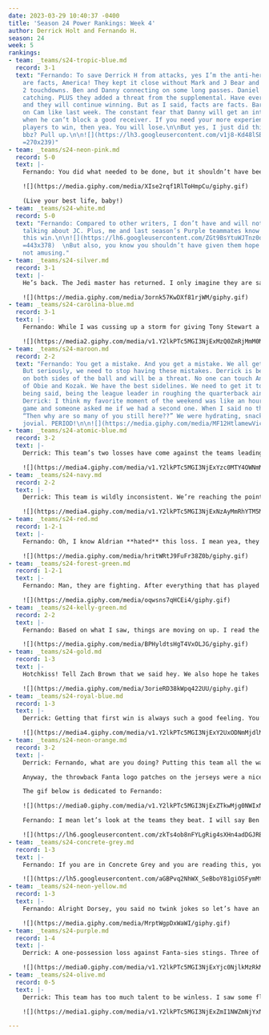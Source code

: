 ```yaml
---
date: 2023-03-29 10:40:37 -0400
title: 'Season 24 Power Rankings: Week 4'
author: Derrick Holt and Fernando H.
season: 24
week: 5
rankings:
- team: _teams/s24-tropic-blue.md
  record: 3-1
  text: "Fernando: To save Derrick H from attacks, yes I’m the anti-hero. But facts
    are facts, America! They kept it close without Mark and J Bear and only lost by
    2 touchdowns. Ben and Danny connecting on some long passes. Daniel blocking and
    catching. PLUS they added a threat from the supplemental. Have everyone together
    and they will continue winning. But as I said, facts are facts. Barely any pressure
    on Cam like last week. The constant fear that Danny will get an interference call
    when he can’t block a good receiver. If you need your more experienced (\U0001F618)
    players to win, then yea. You will lose.\n\nBut yes, I just did this. Was good
    bbz? Pull up.\n\n![](https://lh3.googleusercontent.com/v1j8-Kd48lSBu3J1bbqqR72vj-TiXhZmQoYINpyMWfkoLyEILSALgTxdUvkVxsWcx_PbN8UDxYMUtAxATgn6LI0F-mMZAJZ3B0IH3XfrEYncX6RO91dkt2ibm8c7ZIkKiR0hFcNGQWfsimiuSmR1J74
    =270x239)"
- team: _teams/s24-neon-pink.md
  record: 5-0
  text: |-
    Fernando: You did what needed to be done, but it shouldn’t have been this close at all. They were without key players. Like no sacks, really? Baby, when you match up with Dom Trops in the playoff, it’s going to be a mess like a shirtless Derrick Johnson at Kiki dancing in the new second-floor patio on the Sunday Funday that just passed.

    ![](https://media.giphy.com/media/XIse2rqf1RlToHmpCu/giphy.gif)

    (Live your best life, baby!)
- team: _teams/s24-white.md
  record: 5-0
  text: "Fernando: Compared to other writers, I don’t have and will not spend time
    talking about JC. Plus, me and last season’s Purple teammates know Twon **loved**
    this win.\n\n![](https://lh6.googleusercontent.com/ZGt9BsYtuWJTnz0deRYtwgEL3UPzjIC7laW_AUHQp9mb3mrTUzHhZLvF5l3ZO8rBOr_tVIPyqQCfN2QRElfMkiYG5Ize_gPSGba1gz6N-mVVm_d0l5Vsg-y2EOWbZlin4FS_wtwvVshEKVHOo-oFDg
    =443x378)  \nBut also, you know you shouldn’t have given them hope. This win was
    not amusing."
- team: _teams/s24-silver.md
  record: 3-1
  text: |-
    He’s back. The Jedi master has returned. I only imagine they are saying “thank goodness!” because I don’t think they could survive another game with Marv being QB.

    ![](https://media.giphy.com/media/3ornk57KwDXf81rjWM/giphy.gif)
- team: _teams/s24-carolina-blue.md
  record: 3-1
  text: |-
    Fernando: While I was cussing up a storm for giving Tony Stewart a high five, I saw that y’all were having a cute little game against Daffodilfs and won in overtime. But let’s be honest: you only won in overtime when they had an injured Hotchkiss??? It should have gone more like this:

    ![](https://media2.giphy.com/media/v1.Y2lkPTc5MGI3NjExMzQ0ZmRjMmM0MTVmYjI5NzM5YmMwNmI0NWZlYmNmODJmNzRiMGQ3OCZjdD1n/26n6Mr1bkvZNAJup2/giphy.gif)
- team: _teams/s24-maroon.md
  record: 2-2
  text: "Fernando: You get a mistake. And you get a mistake. We all get mistakes.
    But seriously, we need to stop having these mistakes. Derrick is becoming good
    on both sides of the ball and will be a threat. No one can touch Andy because
    of Obie and Kozak. We have the best sidelines. We need to get it together. That
    being said, being the league leader in roughing the quarterback ain’t it \U0001FAE1.\n\nP.S.
    Derrick: I think my favorite moment of the weekend was like an hour after our
    game and someone asked me if we had a second one. When I said no they responded
    “Then why are so many of you still here??” We were hydrating, snacking, and being
    jovial. PERIOD!\n\n![](https://media.giphy.com/media/MF12HtlamewVic5j16/giphy.gif)"
- team: _teams/s24-atomic-blue.md
  record: 3-2
  text: |-
    Derrick: This team’s two losses have come against the teams leading their respective divisions at 5-0 (White, Super Pink). This team is good, but time will tell if they can find one more gear and become great.

    ![](https://media4.giphy.com/media/v1.Y2lkPTc5MGI3NjExYzc0MTY4OWNmMzhkMjIyZDFhZDQ1Njk3ODUxYjUyMDA2YjE4NDc4ZiZjdD1n/l1J9O9elEvuRjMyXu/giphy.gif)
- team: _teams/s24-navy.md
  record: 2-2
  text: |-
    Derrick: This team is wildly inconsistent. We’re reaching the point of the season where teams are starting to cement their identity but I really don’t know which side of this team we’ll get moving forward. Is it the one that looked unstoppable and scored 71 points in week one, or the team that lost to a formidable Atomic Blue three weeks later?

    ![](https://media4.giphy.com/media/v1.Y2lkPTc5MGI3NjExNzAyMmRhYTM5MWNmMjk3ZGY3NmIxYzJjMTEzOTQyYWRlNDA4YTI4ZiZjdD1n/qhoABJOROS9kQ/giphy.gif)
- team: _teams/s24-red.md
  record: 1-2-1
  text: |-
    Fernando: Oh, I know Aldrian **hated** this loss. I mean yea, they fought back, which was shocking and cute. I’m surprised Tracy hasn’t ejected Aldrian out of a game like Twon almost did last season. Poor Gordito was the only one ejected.

    ![](https://media.giphy.com/media/hritWRtJ9FuFr38Z0b/giphy.gif)
- team: _teams/s24-forest-green.md
  record: 1-2-1
  text: |-
    Fernando: Man, they are fighting. After everything that has played out, I know they are going to have a glow-up. I know Binder will make sure of it.

    ![](https://media.giphy.com/media/oqwsns7qHCEi4/giphy.gif)
- team: _teams/s24-kelly-green.md
  record: 2-2
  text: |-
    Fernando: Based on what I saw, things are moving on up. I read the other writer’s comments and I think I’m starting to see things clicking. I mean how could they not? I mean Jim is a good QB. He only tells you who he’s planning to throw to with his eyes.

    ![](https://media.giphy.com/media/BPHyldtsHgT4VxOLJG/giphy.gif)
- team: _teams/s24-gold.md
  record: 1-3
  text: |-
    Hotchkiss! Tell Zach Brown that we said hey. We also hope he takes you to go get your injury checked because it shouldn’t be multiple colors.

    ![](https://media.giphy.com/media/3orieRD38kWpq422UU/giphy.gif)
- team: _teams/s24-royal-blue.md
  record: 1-3
  text: |-
    Derrick: Getting that first win is always such a good feeling. You’re a bit looser going into the next week. Some of the pressure is gone. And, with a matchup against a currently-middling Yellow next week, there is a real chance they could start a little streak here.

    ![](https://media4.giphy.com/media/v1.Y2lkPTc5MGI3NjExY2UxODNmMjdlMWY5YjA4NTFjZTcxMWE2M2Y2NGJkYzMwN2ZkZDllMiZjdD1n/mq750zqfwZFYPP0PfW/giphy.gif)
- team: _teams/s24-neon-orange.md
  record: 3-2
  text: |-
    Derrick: Fernando, what are you doing? Putting this team all the way down here and then leaving their power ranking blank? This is a personal attack against me.

    Anyway, the throwback Fanta logo patches on the jerseys were a nice little touch and ca-yute! Chris vs Lamar was fun to watch and Oriya had some wild catches, thriving in his first season not playing QB. Chris did get everyone the aforementioned patches and they went 2-0 on the day. That’s a solid Sunday.

    The gif below is dedicated to Fernando:

    ![](https://media0.giphy.com/media/v1.Y2lkPTc5MGI3NjExZTkwMjg0NWIxNGJjYTJjNDU1ZGZlY2ViNzA2ODZlZDI5ZWI3ODAwMCZjdD1n/8YvpBXtbbsdpcfcIvy/giphy.gif)

    Fernando: I mean let’s look at the teams they beat. I will say Ben was looking good out there and Oriya was showing why he was one of their top pick (even when he won’t be here for playoffs). But I guess this is what they wanted:

    ![](https://lh6.googleusercontent.com/zkTs4ob8nFYLgRig4sXHn4adDGJRBnlhXlVNHu-mu1v5jMrQRimBkQ1w1yG7R2iSdS7r-Gug_xe5wy1nnSY4dpAuN2yLoCFpuPTBtIcSGCrAzorJR4M3c0rb02_2WsXPfwG9-GKHIOCf-xs-sBy1ng =624x347)
- team: _teams/s24-concrete-grey.md
  record: 1-3
  text: |-
    Fernando: If you are in Concrete Grey and you are reading this, you need to mind your own business and start wondering who’s going to be your QB next week because y’all need to get something going.

    ![](https://lh5.googleusercontent.com/aGBPvq2NhWX_SeBboY81giOSFymMtBW5QCjqkvi6M5tBlodb_6or7EdP4FXFgaJ9_0XZKVF5Cs8a_zCzqI88D_hDARYg5UQ1Nfyp6N4sI8hHNF8vJnMEjaJb_MPyBCko1U3an4mqFRo8e1WmrNlEIX0 =624x341)
- team: _teams/s24-neon-yellow.md
  record: 1-3
  text: |-
    Fernando: Alright Dorsey, you said no twink jokes so let’s have an honest conversation. You have little Mike, Dan King, Kev, Tyler, Chris, and the rest of the DCGBL. Your team shouldn’t be struggling like this. Focus on your throwing accuracy because you’re making Uncle Rico look like an elite quarterback.

    ![](https://media.giphy.com/media/MrptWgpDxWaWI/giphy.gif)
- team: _teams/s24-purple.md
  record: 1-4
  text: |-
    Derrick: A one-possession loss against Fanta-sies stings. Three of their five losses on the season have been by one possession. Gather yourselves soon so this season doesn’t become a big ole stain!

    ![](https://media0.giphy.com/media/v1.Y2lkPTc5MGI3NjExYjc0NjlkMzRkMTE5ZWI0ZWY0ZTVmNzlmYTI1NzI3OWI2MTgzMmZiNCZjdD1n/5u0l0wgfsxxnniwuff/giphy.gif)
- team: _teams/s24-olive.md
  record: 0-5
  text: |-
    Derrick: This team has too much talent to be winless. I saw some flashes on Sunday, and while this ranking is fair for now, I’m keeping an eye on what the Pit Crew is building moving forward.

    ![](https://media1.giphy.com/media/v1.Y2lkPTc5MGI3NjExZmI1NWZmNjYxNjdlZjVhYjE3Yjc2NjcyZGY0MDQ4ZDBjMWIwYmIxMiZjdD1n/l46CyJmS9KUbokzsI/giphy.gif)

---
```

